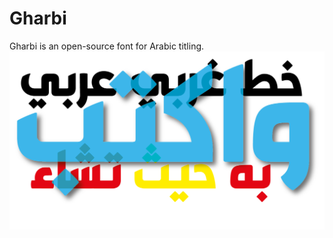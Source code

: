 # Gharbi
Gharbi is an open-source font for Arabic titling.
![Gharbi Arabic Titling Font](docs/gharbi.png)
